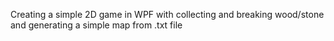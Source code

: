 Creating a simple 2D game in WPF with collecting and breaking wood/stone and generating a simple map from .txt file
